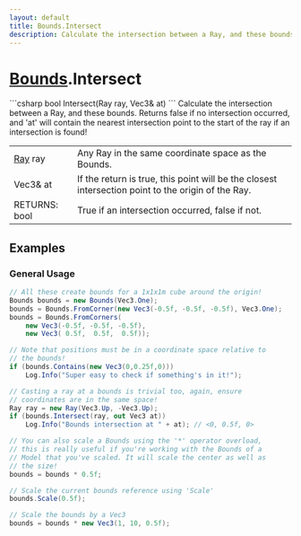 ```yaml
---
layout: default
title: Bounds.Intersect
description: Calculate the intersection between a Ray, and these bounds. Returns false if no intersection occurred, and 'at' will contain the nearest intersection point to the start of the ray if an intersection is found!
---
```

# [Bounds]({{site.url}}/Pages/StereoKit/Bounds.html).Intersect

<div class='signature' markdown='1'>
```csharp
bool Intersect(Ray ray, Vec3& at)
```
Calculate the intersection between a Ray, and these
bounds. Returns false if no intersection occurred, and 'at' will
contain the nearest intersection point to the start of the ray if
an intersection is found!
</div>

|  |  |
|--|--|
|[Ray]({{site.url}}/Pages/StereoKit/Ray.html) ray|Any Ray in the same coordinate space as the             Bounds.|
|Vec3& at|If the return is true, this point will be the             closest intersection point to the origin of the Ray.|
|RETURNS: bool|True if an intersection occurred, false if not.|





## Examples

### General Usage

```csharp
// All these create bounds for a 1x1x1m cube around the origin!
Bounds bounds = new Bounds(Vec3.One);
bounds = Bounds.FromCorner(new Vec3(-0.5f, -0.5f, -0.5f), Vec3.One);
bounds = Bounds.FromCorners(
	new Vec3(-0.5f, -0.5f, -0.5f),
	new Vec3( 0.5f,  0.5f,  0.5f));

// Note that positions must be in a coordinate space relative to 
// the bounds!
if (bounds.Contains(new Vec3(0,0.25f,0)))
	Log.Info("Super easy to check if something's in it!");

// Casting a ray at a bounds is trivial too, again, ensure 
// coordinates are in the same space!
Ray ray = new Ray(Vec3.Up, -Vec3.Up);
if (bounds.Intersect(ray, out Vec3 at))
	Log.Info("Bounds intersection at " + at); // <0, 0.5f, 0>

// You can also scale a Bounds using the '*' operator overload, 
// this is really useful if you're working with the Bounds of a
// Model that you've scaled. It will scale the center as well as
// the size!
bounds = bounds * 0.5f;

// Scale the current bounds reference using 'Scale'
bounds.Scale(0.5f);

// Scale the bounds by a Vec3
bounds = bounds * new Vec3(1, 10, 0.5f);
```

